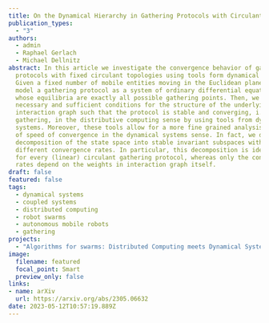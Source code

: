 ```yaml
---
title: On the Dynamical Hierarchy in Gathering Protocols with Circulant Topologies
publication_types:
  - "3"
authors:
  - admin
  - Raphael Gerlach
  - Michael Dellnitz
abstract: In this article we investigate the convergence behavior of gathering
  protocols with fixed circulant topologies using tools form dynamical systems.
  Given a fixed number of mobile entities moving in the Euclidean plane, we
  model a gathering protocol as a system of ordinary differential equations
  whose equilibria are exactly all possible gathering points. Then, we find
  necessary and sufficient conditions for the structure of the underlying
  interaction graph such that the protocol is stable and converging, i.e.,
  gathering, in the distributive computing sense by using tools from dynamical
  systems. Moreover, these tools allow for a more fine grained analysis in terms
  of speed of convergence in the dynamical systems sense. In fact, we derive a
  decomposition of the state space into stable invariant subspaces with
  different convergence rates. In particular, this decomposition is identical
  for every (linear) circulant gathering protocol, whereas only the convergence
  rates depend on the weights in interaction graph itself.
draft: false
featured: false
tags:
  - dynamical systems
  - coupled systems
  - distributed computing
  - robot swarms
  - autonomous mobile robots
  - gathering
projects:
  - "Algorithms for swarms: Distributed Computing meets Dynamical Systems"
image:
  filename: featured
  focal_point: Smart
  preview_only: false
links: 
- name: arXiv
  url: https://arxiv.org/abs/2305.06632
date: 2023-05-12T10:57:19.889Z
---
```

